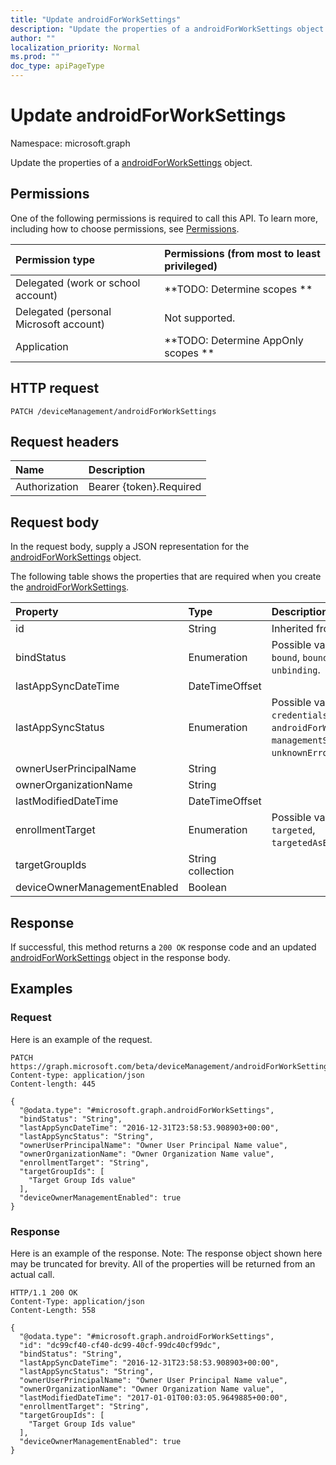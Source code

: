```yaml
---
title: "Update androidForWorkSettings"
description: "Update the properties of a androidForWorkSettings object."
author: ""
localization_priority: Normal
ms.prod: ""
doc_type: apiPageType
---
```


# Update androidForWorkSettings

Namespace: microsoft.graph

Update the properties of a [androidForWorkSettings](../resources/androidforworksettings.md) object.

## Permissions
One of the following permissions is required to call this API. To learn more, including how to choose permissions, see [Permissions](/concepts/permissions-reference.md).

|Permission type|Permissions (from most to least privileged)|
|:---|:---|
|Delegated (work or school account)|**TODO: Determine scopes **|
|Delegated (personal Microsoft account)|Not supported.|
|Application|**TODO: Determine AppOnly scopes **|

## HTTP request
<!-- {
  "blockType": "ignored"
}
-->
``` http
PATCH /deviceManagement/androidForWorkSettings
```

## Request headers
|Name|Description|
|:---|:---|
|Authorization|Bearer {token}.Required|

## Request body
In the request body, supply a JSON representation for the [androidForWorkSettings](../resources/androidforworksettings.md) object.

The following table shows the properties that are required when you create the [androidForWorkSettings](../resources/androidforworksettings.md).

|Property|Type|Description|
|:---|:---|:---|
|id|String| Inherited from [entity](../resources/entity.md)|
|bindStatus|Enumeration| Possible values are: `notBound`, `bound`, `boundAndValidated`, `unbinding`.|
|lastAppSyncDateTime|DateTimeOffset||
|lastAppSyncStatus|Enumeration| Possible values are: `success`, `credentialsNotValid`, `androidForWorkApiError`, `managementServiceError`, `unknownError`, `none`.|
|ownerUserPrincipalName|String||
|ownerOrganizationName|String||
|lastModifiedDateTime|DateTimeOffset||
|enrollmentTarget|Enumeration| Possible values are: `none`, `all`, `targeted`, `targetedAsEnrollmentRestrictions`.|
|targetGroupIds|String collection||
|deviceOwnerManagementEnabled|Boolean||



## Response
If successful, this method returns a `200 OK` response code and an updated [androidForWorkSettings](../resources/androidforworksettings.md) object in the response body.

## Examples

### Request
Here is an example of the request.
<!-- {
  "blockType": "request",
  "name": "update_androidforworksettings"
}
-->
``` http
PATCH https://graph.microsoft.com/beta/deviceManagement/androidForWorkSettings
Content-type: application/json
Content-length: 445

{
  "@odata.type": "#microsoft.graph.androidForWorkSettings",
  "bindStatus": "String",
  "lastAppSyncDateTime": "2016-12-31T23:58:53.908903+00:00",
  "lastAppSyncStatus": "String",
  "ownerUserPrincipalName": "Owner User Principal Name value",
  "ownerOrganizationName": "Owner Organization Name value",
  "enrollmentTarget": "String",
  "targetGroupIds": [
    "Target Group Ids value"
  ],
  "deviceOwnerManagementEnabled": true
}
```

### Response
Here is an example of the response. Note: The response object shown here may be truncated for brevity. All of the properties will be returned from an actual call.
<!-- {
  "blockType": "response",
  "truncated": true
}
-->
``` http
HTTP/1.1 200 OK
Content-Type: application/json
Content-Length: 558

{
  "@odata.type": "#microsoft.graph.androidForWorkSettings",
  "id": "dc99cf40-cf40-dc99-40cf-99dc40cf99dc",
  "bindStatus": "String",
  "lastAppSyncDateTime": "2016-12-31T23:58:53.908903+00:00",
  "lastAppSyncStatus": "String",
  "ownerUserPrincipalName": "Owner User Principal Name value",
  "ownerOrganizationName": "Owner Organization Name value",
  "lastModifiedDateTime": "2017-01-01T00:03:05.9649885+00:00",
  "enrollmentTarget": "String",
  "targetGroupIds": [
    "Target Group Ids value"
  ],
  "deviceOwnerManagementEnabled": true
}
```

